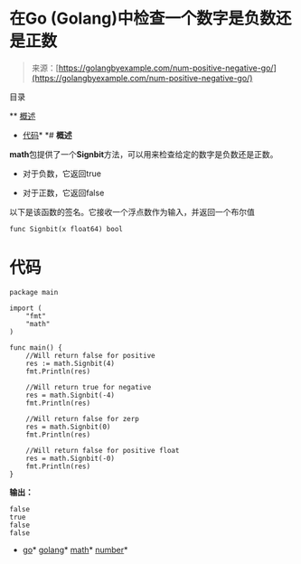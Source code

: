 <!--yml

类别：未分类

日期：2024-10-13 06:15:37

-->

# 在Go (Golang)中检查一个数字是负数还是正数

> 来源：[https://golangbyexample.com/num-positive-negative-go/](https://golangbyexample.com/num-positive-negative-go/)

目录

**   [概述](#Overview "Overview")

+   [代码](#Code "Code")*  *# **概述**

**math**包提供了一个**Signbit**方法，可以用来检查给定的数字是负数还是正数。

+   对于负数，它返回true

+   对于正数，它返回false

以下是该函数的签名。它接收一个浮点数作为输入，并返回一个布尔值

```
func Signbit(x float64) bool 
```

# **代码**

```
package main

import (
    "fmt"
    "math"
)

func main() {
    //Will return false for positive
    res := math.Signbit(4)
    fmt.Println(res)

    //Will return true for negative
    res = math.Signbit(-4)
    fmt.Println(res)

    //Will return false for zerp
    res = math.Signbit(0)
    fmt.Println(res)

    //Will return false for positive float
    res = math.Signbit(-0)
    fmt.Println(res)
}
```

**输出：**

```
false
true
false
false
```

+   [go](https://golangbyexample.com/tag/go/)*   [golang](https://golangbyexample.com/tag/golang/)*   [math](https://golangbyexample.com/tag/math/)*   [number](https://golangbyexample.com/tag/number/)*
